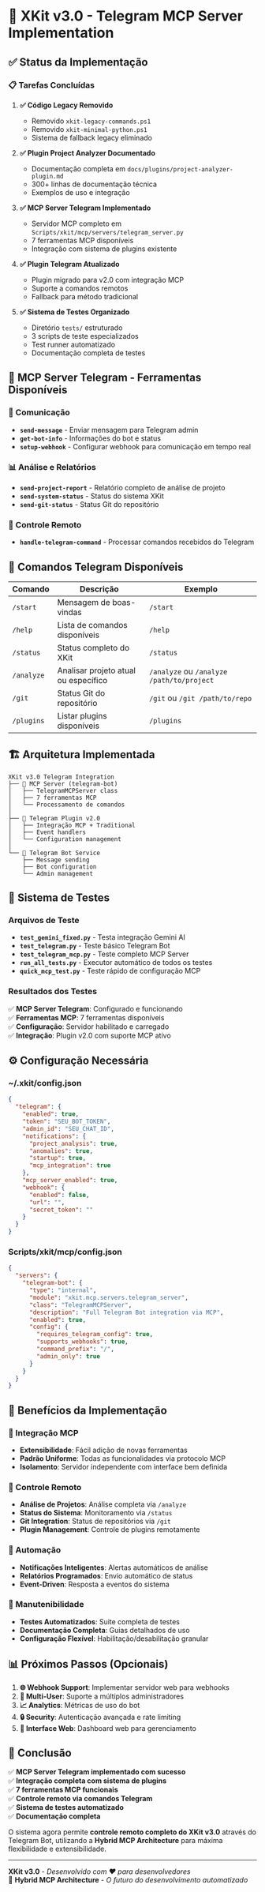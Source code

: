 # 🚀 XKit v3.0 - Telegram MCP Server Implementation

## ✅ Status da Implementação

### 📋 Tarefas Concluídas

1. **✅ Código Legacy Removido**
   - Removido `xkit-legacy-commands.ps1`
   - Removido `xkit-minimal-python.ps1`
   - Sistema de fallback legacy eliminado

2. **✅ Plugin Project Analyzer Documentado**
   - Documentação completa em `docs/plugins/project-analyzer-plugin.md`
   - 300+ linhas de documentação técnica
   - Exemplos de uso e integração

3. **✅ MCP Server Telegram Implementado**
   - Servidor MCP completo em `Scripts/xkit/mcp/servers/telegram_server.py`
   - 7 ferramentas MCP disponíveis
   - Integração com sistema de plugins existente

4. **✅ Plugin Telegram Atualizado**
   - Plugin migrado para v2.0 com integração MCP
   - Suporte a comandos remotos
   - Fallback para método tradicional

5. **✅ Sistema de Testes Organizado**
   - Diretório `tests/` estruturado
   - 3 scripts de teste especializados
   - Test runner automatizado
   - Documentação completa de testes

## 🔌 MCP Server Telegram - Ferramentas Disponíveis

### 📱 Comunicação
- **`send-message`** - Enviar mensagem para Telegram admin
- **`get-bot-info`** - Informações do bot e status
- **`setup-webhook`** - Configurar webhook para comunicação em tempo real

### 📊 Análise e Relatórios  
- **`send-project-report`** - Relatório completo de análise de projeto
- **`send-system-status`** - Status do sistema XKit
- **`send-git-status`** - Status Git do repositório

### 🤖 Controle Remoto
- **`handle-telegram-command`** - Processar comandos recebidos do Telegram

## 📱 Comandos Telegram Disponíveis

| Comando | Descrição | Exemplo |
|---------|-----------|---------|
| `/start` | Mensagem de boas-vindas | `/start` |
| `/help` | Lista de comandos disponíveis | `/help` |
| `/status` | Status completo do XKit | `/status` |
| `/analyze` | Analisar projeto atual ou específico | `/analyze` ou `/analyze /path/to/project` |
| `/git` | Status Git do repositório | `/git` ou `/git /path/to/repo` |
| `/plugins` | Listar plugins disponíveis | `/plugins` |

## 🏗️ Arquitetura Implementada

```
XKit v3.0 Telegram Integration
├── 🔌 MCP Server (telegram-bot)
│   ├── TelegramMCPServer class
│   ├── 7 ferramentas MCP
│   └── Processamento de comandos
│
├── 🧩 Telegram Plugin v2.0
│   ├── Integração MCP + Traditional
│   ├── Event handlers
│   └── Configuration management
│
└── 📱 Telegram Bot Service
    ├── Message sending
    ├── Bot configuration  
    └── Admin management
```

## 🧪 Sistema de Testes

### Arquivos de Teste
- **`test_gemini_fixed.py`** - Testa integração Gemini AI
- **`test_telegram.py`** - Teste básico Telegram Bot  
- **`test_telegram_mcp.py`** - Teste completo MCP Server
- **`run_all_tests.py`** - Executor automático de todos os testes
- **`quick_mcp_test.py`** - Teste rápido de configuração MCP

### Resultados dos Testes
✅ **MCP Server Telegram**: Configurado e funcionando  
✅ **Ferramentas MCP**: 7 ferramentas disponíveis  
✅ **Configuração**: Servidor habilitado e carregado  
✅ **Integração**: Plugin v2.0 com suporte MCP ativo

## ⚙️ Configuração Necessária

### ~/.xkit/config.json
```json
{
  "telegram": {
    "enabled": true,
    "token": "SEU_BOT_TOKEN",
    "admin_id": "SEU_CHAT_ID",
    "notifications": {
      "project_analysis": true,
      "anomalies": true,
      "startup": true,
      "mcp_integration": true
    },
    "mcp_server_enabled": true,
    "webhook": {
      "enabled": false,
      "url": "",
      "secret_token": ""
    }
  }
}
```

### Scripts/xkit/mcp/config.json
```json
{
  "servers": {
    "telegram-bot": {
      "type": "internal",
      "module": "xkit.mcp.servers.telegram_server", 
      "class": "TelegramMCPServer",
      "description": "Full Telegram Bot integration via MCP",
      "enabled": true,
      "config": {
        "requires_telegram_config": true,
        "supports_webhooks": true,
        "command_prefix": "/",
        "admin_only": true
      }
    }
  }
}
```

## 🎯 Benefícios da Implementação

### 🔌 Integração MCP
- **Extensibilidade**: Fácil adição de novas ferramentas
- **Padrão Uniforme**: Todas as funcionalidades via protocolo MCP
- **Isolamento**: Servidor independente com interface bem definida

### 📱 Controle Remoto
- **Análise de Projetos**: Análise completa via `/analyze`
- **Status do Sistema**: Monitoramento via `/status`
- **Git Integration**: Status de repositórios via `/git`
- **Plugin Management**: Controle de plugins remotamente

### 🤖 Automação
- **Notificações Inteligentes**: Alertas automáticos de análise
- **Relatórios Programados**: Envio automático de status
- **Event-Driven**: Resposta a eventos do sistema

### 🔧 Manutenibilidade
- **Testes Automatizados**: Suite completa de testes
- **Documentação Completa**: Guias detalhados de uso
- **Configuração Flexível**: Habilitação/desabilitação granular

## 📊 Próximos Passos (Opcionais)

1. **🌐 Webhook Support**: Implementar servidor web para webhooks
2. **👥 Multi-User**: Suporte a múltiplos administradores
3. **📈 Analytics**: Métricas de uso do bot
4. **🔒 Security**: Autenticação avançada e rate limiting
5. **📱 Interface Web**: Dashboard web para gerenciamento

## 🏁 Conclusão

✅ **MCP Server Telegram implementado com sucesso**  
✅ **Integração completa com sistema de plugins**  
✅ **7 ferramentas MCP funcionais**  
✅ **Controle remoto via comandos Telegram**  
✅ **Sistema de testes automatizado**  
✅ **Documentação completa**

O sistema agora permite **controle remoto completo do XKit v3.0** através do Telegram Bot, utilizando a **Hybrid MCP Architecture** para máxima flexibilidade e extensibilidade.

---

**XKit v3.0** - *Desenvolvido com ❤️ para desenvolvedores*  
🚀 **Hybrid MCP Architecture** - *O futuro do desenvolvimento automatizado*